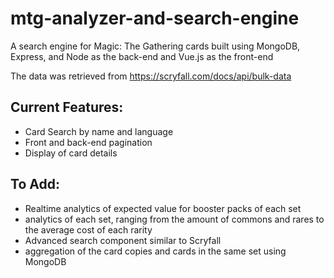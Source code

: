 # mtg-analyzer-and-search-engine

A search engine for Magic: The Gathering cards built using MongoDB, Express, and Node as the back-end and Vue.js as the front-end

The data was retrieved from https://scryfall.com/docs/api/bulk-data

## Current Features:
- Card Search by name and language
- Front and back-end pagination
- Display of card details

## To Add:
- Realtime analytics of expected value for booster packs of each set
- analytics of each set, ranging from the amount of commons and rares to the average cost of each rarity
- Advanced search component similar to Scryfall
- aggregation of the card copies and cards in the same set using MongoDB
